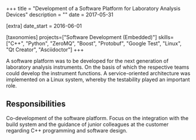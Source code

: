 

+++
title = "Development of a Software Platform for Laboratory Analysis Devices"
description = ""
date = 2017-05-31

[extra]
date_start = 2016-06-01

[taxonomies]
projects=["Software Development (Embedded)"]
skills=["C++", "Python", "ZeroMQ", "Boost", "Protobuf", "Google Test", "Linux", "Qt Creator", "Asciidoctor"]
+++

A software platform was to be developed for the next generation of laboratory analysis instruments. On the basis of which the respective teams could develop the instrument functions. A service-oriented architecture was implemented on a Linux system, whereby the testability played an important role.

## Responsibilities
Co-development of the software platform. Focus on the integration with the build system and the guidance of junior colleagues at the customer regarding C++ programming and software design.
